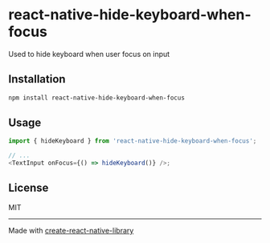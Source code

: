 # react-native-hide-keyboard-when-focus

Used to hide keyboard when user focus on input

## Installation

```sh
npm install react-native-hide-keyboard-when-focus
```

## Usage

```js
import { hideKeyboard } from 'react-native-hide-keyboard-when-focus';

// ...
<TextInput onFocus={() => hideKeyboard()} />;
```

## License

MIT

---

Made with [create-react-native-library](https://github.com/callstack/react-native-builder-bob)
